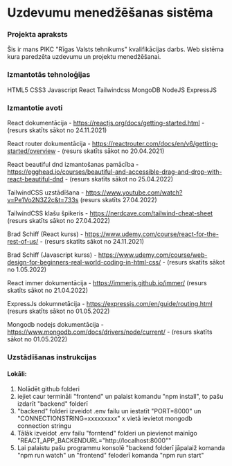 # Uzdevumu menedžēšanas sistēma


### Projekta apraksts

Šis ir mans PIKC "Rīgas Valsts tehnikums" kvalifikācijas darbs.
Web sistēma kura paredzēta uzdevumu un projektu menedžēšanai.

### Izmantotās tehnoloģijas

HTML5
CSS3
Javascript
React
Tailwindcss
MongoDB
NodeJS
ExpressJS

### Izmantotie avoti

React dokumentācija - https://reactjs.org/docs/getting-started.html - (resurs skatīts sākot no 24.11.2021)

React router dokumentācija - https://reactrouter.com/docs/en/v6/getting-started/overview - (resurs skatīts sākot no 20.04.2021)

React beautiful dnd izmantošanas pamācība - https://egghead.io/courses/beautiful-and-accessible-drag-and-drop-with-react-beautiful-dnd - (resurs skatīts sākot no 25.04.2022)

TailwindCSS uzstādīšana - https://www.youtube.com/watch?v=Pe1Vo2N3Z2c&t=733s (resurs skatīts 27.04.2022)

TailwindCSS klašu špikeris - https://nerdcave.com/tailwind-cheat-sheet (resurs skatīts sākot no 27.04.2022)

Brad Schiff (React kurss) - https://www.udemy.com/course/react-for-the-rest-of-us/ - (resurs skatīts sākot no 24.11.2021)

Brad Schiff (Javascript kurss) - https://www.udemy.com/course/web-design-for-beginners-real-world-coding-in-html-css/ - (resurs skatīts sākot no 1.05.2022)

React immer dokumentācija - https://immerjs.github.io/immer/ (resurs skatīts sākot no 21.04.2022)

ExpressJs dokumnetācija - https://expressjs.com/en/guide/routing.html (resurs skatīts sākot no 01.05.2022)

Mongodb nodejs dokumentācija - https://www.mongodb.com/docs/drivers/node/current/ - (resurs skatīts sākot no 01.05.2022)

### Uzstādīšanas instrukcijas

#### Lokāli:
1. Nolādēt github folderi
2. iejiet caur termināli "frontend" un palaist komandu "npm install", to pašu izdarīt "backend" folderī
3. "backend" folderi izveidot .env failu un iestatīt "PORT=8000" un "CONNECTIONSTRING=xxxxxxxxx" x vietā ievietot mongodb connection stringu
4. Tālāk izveidot .env failu "forntend" folderi un pievienot mainīgo "REACT_APP_BACKENDURL="http://localhost:8000""
5. Lai palaistu pašu programmu konsolē "backend folderī jāpalaiž komanda "npm run watch" un "frontend" feloderī komanda "npm run start"

